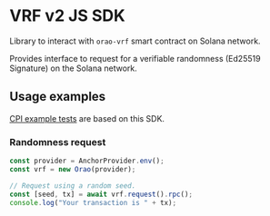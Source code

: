 # VRF v2 JS SDK

Library to interact with `orao-vrf` smart contract on Solana network.

Provides interface to request for a verifiable randomness (Ed25519 Signature) on the Solana network.

## Usage examples

[CPI example tests](https://github.com/orao-network/solana-vrf/blob/master/rust/examples/cpi/tests/russian-roulette.ts) are based on this SDK.

### Randomness request

```typescript
const provider = AnchorProvider.env();
const vrf = new Orao(provider);

// Request using a random seed.
const [seed, tx] = await vrf.request().rpc();
console.log("Your transaction is " + tx);
```
